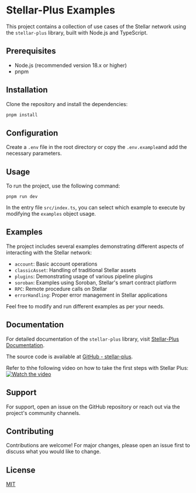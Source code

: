 # Stellar-Plus Examples

This project contains a collection of use cases of the Stellar network using the `stellar-plus` library, built with Node.js and TypeScript.

## Prerequisites

- Node.js (recommended version 18.x or higher)
- pnpm

## Installation

Clone the repository and install the dependencies:

```bash
pnpm install
```

## Configuration

Create a `.env` file in the root directory or copy the `.env.example`and add the necessary parameters.

## Usage

To run the project, use the following command:

```
pnpm run dev
```

In the entry file `src/index.ts`, you can select which example to execute by modifying the `examples` object usage.

## Examples

The project includes several examples demonstrating different aspects of interacting with the Stellar network:

- `account`: Basic account operations
- `classicAsset`: Handling of traditional Stellar assets
- `plugins`: Demonstrating usage of various pipeline plugins
- `soroban`: Examples using Soroban, Stellar's smart contract platform
- `RPC`: Remote procedure calls on Stellar
- `errorHandling`: Proper error management in Stellar applications

Feel free to modify and run different examples as per your needs.

## Documentation

For detailed documentation of the `stellar-plus` library, visit [Stellar-Plus Documentation](https://docs.cheesecakelabs.com/stellar-plus).

The source code is available at [GitHub - stellar-plus](https://github.com/CheesecakeLabs/stellar-plus/).

Refer to thhe following video on how to take the first steps with Stellar Plus:
[![Watch the video](https://img.youtube.com/vi/nKtsSbTwMI8/hqdefault.jpg)](https://www.youtube.com/watch?v=nKtsSbTwMI8)

## Support

For support, open an issue on the GitHub repository or reach out via the project's community channels.

## Contributing

Contributions are welcome! For major changes, please open an issue first to discuss what you would like to change.

## License

[MIT](https://choosealicense.com/licenses/mit/)
